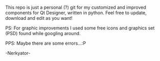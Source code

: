 This repo is just a personal (?) git for my customized and improved components for Qt Designer, written in python.
Feel free to update, download and edit as you want!

PS: For graphic improvements I used some free icons and graphics set (PSD) found while googling around.

PPS: Maybe there are some errors...:P

-Nerkyator-